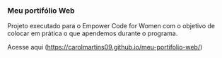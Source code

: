 ### Meu portifólio Web 

<p>Projeto executado para o Empower Code for Women com o objetivo de colocar em prática o que apendemos durante o programa.</p>

Acesse aqui (https://carolmartins09.github.io/meu-portifolio-web/)
  
